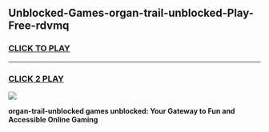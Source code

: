 
## Unblocked-Games-organ-trail-unblocked-Play-Free-rdvmq
<h3>
<a href="https://premium76.site?title=organ-trail-unblocked&ref=18A1">CLICK TO PLAY</a></h3>
<hr>

<h3>
<a href="https://premium76.site?title=organ-trail-unblocked&ref=18A1">CLICK 2 PLAY</a>
  
</h3>

<a href="https://premium76.site?title=organ-trail-unblocked&ref=18A1"><img src="https://clearcache.store/games.png"></a>


**organ-trail-unblocked games unblocked: Your Gateway to Fun and Accessible Online Gaming**
